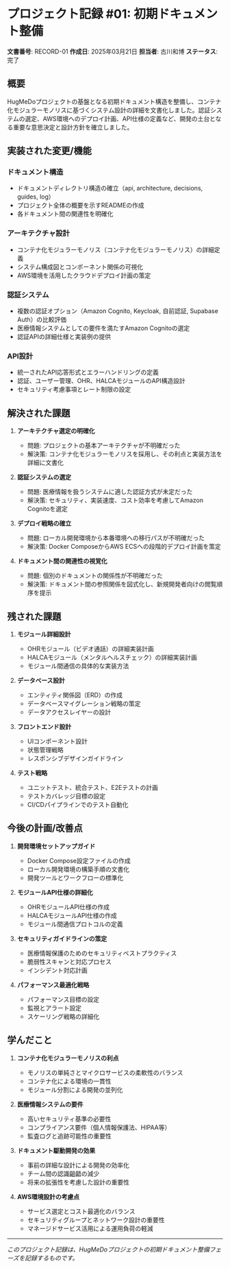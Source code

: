 # プロジェクト記録 #01: 初期ドキュメント整備

**文書番号**: RECORD-01
**作成日**: 2025年03月21日 
**担当者**: 古川和博
**ステータス**: 完了

## 概要

HugMeDoプロジェクトの基盤となる初期ドキュメント構造を整備し、コンテナ化モジュラーモノリスに基づくシステム設計の詳細を文書化しました。認証システムの選定、AWS環境へのデプロイ計画、API仕様の定義など、開発の土台となる重要な意思決定と設計方針を確立しました。

## 実装された変更/機能

### ドキュメント構造
- ドキュメントディレクトリ構造の確立（api, architecture, decisions, guides, log）
- プロジェクト全体の概要を示すREADMEの作成
- 各ドキュメント間の関連性を明確化

### アーキテクチャ設計
- コンテナ化モジュラーモノリス（コンテナ化モジュラーモノリス）の詳細定義
- システム構成図とコンポーネント関係の可視化
- AWS環境を活用したクラウドデプロイ計画の策定

### 認証システム
- 複数の認証オプション（Amazon Cognito, Keycloak, 自前認証, Supabase Auth）の比較評価
- 医療情報システムとしての要件を満たすAmazon Cognitoの選定
- 認証APIの詳細仕様と実装例の提供

### API設計
- 統一されたAPI応答形式とエラーハンドリングの定義
- 認証、ユーザー管理、OHR、HALCAモジュールのAPI構造設計
- セキュリティ考慮事項とレート制限の設定

## 解決された課題

1. **アーキテクチャ選定の明確化**
   - 問題: プロジェクトの基本アーキテクチャが不明確だった
   - 解決策: コンテナ化モジュラーモノリスを採用し、その利点と実装方法を詳細に文書化

2. **認証システムの選定**
   - 問題: 医療情報を扱うシステムに適した認証方式が未定だった
   - 解決策: セキュリティ、実装速度、コスト効率を考慮してAmazon Cognitoを選定

3. **デプロイ戦略の確立**
   - 問題: ローカル開発環境から本番環境への移行パスが不明確だった
   - 解決策: Docker ComposeからAWS ECSへの段階的デプロイ計画を策定

4. **ドキュメント間の関連性の視覚化**
   - 問題: 個別のドキュメントの関係性が不明確だった
   - 解決策: ドキュメント間の参照関係を図式化し、新規開発者向けの閲覧順序を提示

## 残された課題

1. **モジュール詳細設計**
   - OHRモジュール（ビデオ通話）の詳細実装計画
   - HALCAモジュール（メンタルヘルスチェック）の詳細実装計画
   - モジュール間通信の具体的な実装方法

2. **データベース設計**
   - エンティティ関係図（ERD）の作成
   - データベースマイグレーション戦略の策定
   - データアクセスレイヤーの設計

3. **フロントエンド設計**
   - UIコンポーネント設計
   - 状態管理戦略
   - レスポンシブデザインガイドライン

4. **テスト戦略**
   - ユニットテスト、統合テスト、E2Eテストの計画
   - テストカバレッジ目標の設定
   - CI/CDパイプラインでのテスト自動化

## 今後の計画/改善点

1. **開発環境セットアップガイド**
   - Docker Compose設定ファイルの作成
   - ローカル開発環境の構築手順の文書化
   - 開発ツールとワークフローの標準化

2. **モジュールAPI仕様の詳細化**
   - OHRモジュールAPI仕様の作成
   - HALCAモジュールAPI仕様の作成
   - モジュール間通信プロトコルの定義

3. **セキュリティガイドラインの策定**
   - 医療情報保護のためのセキュリティベストプラクティス
   - 脆弱性スキャンと対応プロセス
   - インシデント対応計画

4. **パフォーマンス最適化戦略**
   - パフォーマンス目標の設定
   - 監視とアラート設定
   - スケーリング戦略の詳細化

## 学んだこと

1. **コンテナ化モジュラーモノリスの利点**
   - モノリスの単純さとマイクロサービスの柔軟性のバランス
   - コンテナ化による環境の一貫性
   - モジュール分割による開発の並列化

2. **医療情報システムの要件**
   - 高いセキュリティ基準の必要性
   - コンプライアンス要件（個人情報保護法、HIPAA等）
   - 監査ログと追跡可能性の重要性

3. **ドキュメント駆動開発の効果**
   - 事前の詳細な設計による開発の効率化
   - チーム間の認識齟齬の減少
   - 将来の拡張性を考慮した設計の重要性

4. **AWS環境設計の考慮点**
   - サービス選定とコスト最適化のバランス
   - セキュリティグループとネットワーク設計の重要性
   - マネージドサービス活用による運用負荷の軽減

---

*このプロジェクト記録は、HugMeDoプロジェクトの初期ドキュメント整備フェーズを記録するものです。*
